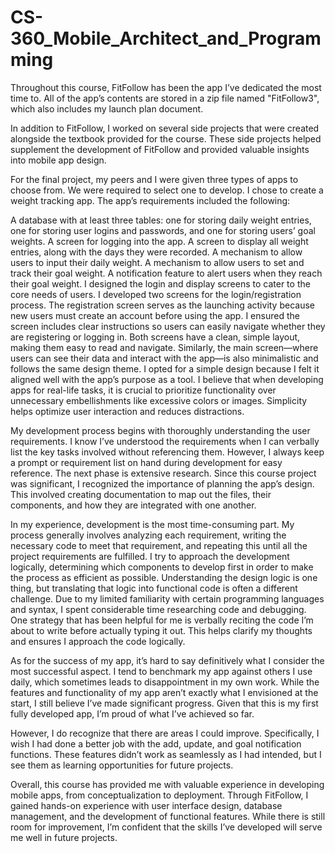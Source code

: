 # CS-360_Mobile_Architect_and_Programming

Throughout this course, FitFollow has been the app I’ve dedicated the most time to. All of the app’s contents are stored in a zip file named "FitFollow3", which also includes my launch plan document.

In addition to FitFollow, I worked on several side projects that were created alongside the textbook provided for the course. These side projects helped supplement the development of FitFollow and provided valuable insights into mobile app design.

For the final project, my peers and I were given three types of apps to choose from. We were required to select one to develop. I chose to create a weight tracking app. The app’s requirements included the following:

A database with at least three tables: one for storing daily weight entries, one for storing user logins and passwords, and one for storing users’ goal weights.
A screen for logging into the app.
A screen to display all weight entries, along with the days they were recorded.
A mechanism to allow users to input their daily weight.
A mechanism to allow users to set and track their goal weight.
A notification feature to alert users when they reach their goal weight.
I designed the login and display screens to cater to the core needs of users. I developed two screens for the login/registration process. The registration screen serves as the launching activity because new users must create an account before using the app. I ensured the screen includes clear instructions so users can easily navigate whether they are registering or logging in. Both screens have a clean, simple layout, making them easy to read and navigate. Similarly, the main screen—where users can see their data and interact with the app—is also minimalistic and follows the same design theme. I opted for a simple design because I felt it aligned well with the app’s purpose as a tool. I believe that when developing apps for real-life tasks, it is crucial to prioritize functionality over unnecessary embellishments like excessive colors or images. Simplicity helps optimize user interaction and reduces distractions.

My development process begins with thoroughly understanding the user requirements. I know I’ve understood the requirements when I can verbally list the key tasks involved without referencing them. However, I always keep a prompt or requirement list on hand during development for easy reference. The next phase is extensive research. Since this course project was significant, I recognized the importance of planning the app’s design. This involved creating documentation to map out the files, their components, and how they are integrated with one another.

In my experience, development is the most time-consuming part. My process generally involves analyzing each requirement, writing the necessary code to meet that requirement, and repeating this until all the project requirements are fulfilled. I try to approach the development logically, determining which components to develop first in order to make the process as efficient as possible. Understanding the design logic is one thing, but translating that logic into functional code is often a different challenge. Due to my limited familiarity with certain programming languages and syntax, I spent considerable time researching code and debugging. One strategy that has been helpful for me is verbally reciting the code I’m about to write before actually typing it out. This helps clarify my thoughts and ensures I approach the code logically.

As for the success of my app, it’s hard to say definitively what I consider the most successful aspect. I tend to benchmark my app against others I use daily, which sometimes leads to disappointment in my own work. While the features and functionality of my app aren’t exactly what I envisioned at the start, I still believe I’ve made significant progress. Given that this is my first fully developed app, I’m proud of what I’ve achieved so far.

However, I do recognize that there are areas I could improve. Specifically, I wish I had done a better job with the add, update, and goal notification functions. These features didn’t work as seamlessly as I had intended, but I see them as learning opportunities for future projects.

Overall, this course has provided me with valuable experience in developing mobile apps, from conceptualization to deployment. Through FitFollow, I gained hands-on experience with user interface design, database management, and the development of functional features. While there is still room for improvement, I’m confident that the skills I’ve developed will serve me well in future projects.
